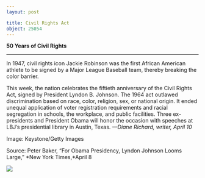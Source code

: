 ```yaml
---
layout: post

title: Civil Rights Act
object: 25054
---
```

**50 Years of Civil Rights**

****

In 1947, civil rights icon Jackie Robinson was the first African American athlete to be signed by a Major League Baseball team, thereby breaking the color barrier.

This week, the nation celebrates the fiftieth anniversary of the Civil Rights Act, signed by President Lyndon B. Johnson. The 1964 act outlawed discrimination based on race, color, religion, sex, or national origin. It ended unequal application of voter registration requirements and racial segregation in schools, the workplace, and public facilities. Three ex-presidents and President Obama will honor the occasion with speeches at LBJ’s presidential library in Austin, Texas. *—Diane Richard, writer, April 10*

Image: Keystone/Getty Images

Source: Peter Baker, “For Obama Presidency, Lyndon Johnson Looms Large,” *New York Times,*April 8

![]({{siteurl.base}}/images/14-04-10_86.110.3_CivRtsActEDIT-1.jpeg)

